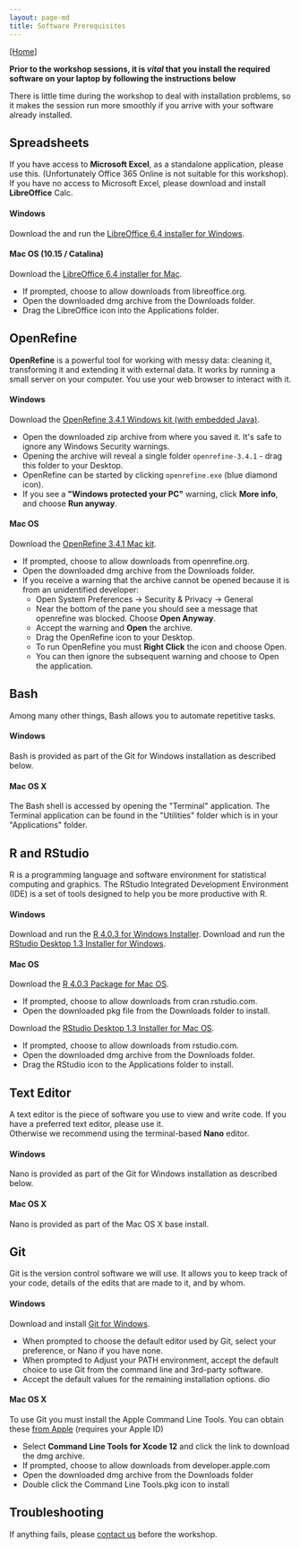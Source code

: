 ```yaml
---
layout: page-md
title: Software Prerequisites
---
```


[[Home]](https://southampton-rsg.github.io/2020-10-29-socobio-crs/)

**Prior to the workshop sessions, it is _vital_ that you install the required software on your laptop by following the instructions below**

There is little time during the workshop to deal with installation problems, so it makes the session run more smoothly if you arrive with your software already installed.

## Spreadsheets

If you have access to **Microsoft Excel**, as a standalone application, please use this.  (Unfortunately Office 365 Online is not suitable for this workshop).
If you have no access to Microsoft Excel, please download and install **LibreOffice** Calc.

#### Windows

Download the and run the [LibreOffice 6.4 installer for Windows](https://www.libreoffice.org/donate/dl/win-x86_64/6.4.6/en-GB/LibreOffice_6.4.6_Win_x64.msi).

#### Mac OS (10.15 / Catalina)

Download the [LibreOffice 6.4 installer for Mac](https://www.libreoffice.org/donate/dl/mac-x86_64/6.4.6/en-GB/LibreOffice_6.4.6_MacOS_x86-64.dmg).
- If prompted, choose to allow downloads from libreoffice.org.
- Open the downloaded dmg archive from the Downloads folder.
- Drag the LibreOffice icon into the Applications folder.

## OpenRefine

**OpenRefine** is a powerful tool for working with messy data: cleaning it, transforming it and extending it with external data.
It works by running a small server on your computer.  You use your web browser to interact with it.

#### Windows

Download the [OpenRefine 3.4.1 Windows kit (with embedded Java)](https://github.com/OpenRefine/OpenRefine/releases/download/3.4.1/openrefine-win-with-java-3.4.1.zip).

- Open the downloaded zip archive from where you saved it.  It's safe to ignore any Windows Security warnings.
- Opening the archive will reveal a single folder `openrefine-3.4.1` - drag this folder to your Desktop.
- OpenRefine can be started by clicking `openrefine.exe` (blue diamond icon).
- If you see a **"Windows protected your PC"** warning, click **More info**, and choose **Run anyway**.

#### Mac OS 

Download the [OpenRefine 3.4.1 Mac kit](https://github.com/OpenRefine/OpenRefine/releases/download/3.4.1/openrefine-mac-3.4.1.dmg).

- If prompted, choose to allow downloads from openrefine.org.
- Open the downloaded dmg archive from the Downloads folder.
- If you receive a warning that the archive cannot be opened because it is from an unidentified developer:
    - Open System Preferences -> Security & Privacy -> General
    - Near the bottom of the pane you should see a message that openrefine was blocked.  Choose **Open Anyway**.
    - Accept the warning and **Open** the archive.
    - Drag the OpenRefine icon to your Desktop.
    - To run OpenRefine you must **Right Click** the icon and choose Open.
    - You can then ignore the subsequent warning and choose to Open the application.

## Bash

Among many other things, Bash allows you to automate repetitive tasks.

#### Windows

Bash is provided as part of the Git for Windows installation as described below.

#### Mac OS X

The Bash shell is accessed by opening the "Terminal" application. The Terminal application can be found in the "Utilities" folder which is in your "Applications" folder.


## R and RStudio

R is a programming language and software environment for statistical computing and graphics. The RStudio Integrated Development Environment (IDE) is a set of tools designed to help you be more productive with R.

#### Windows

Download and run the [R 4.0.3 for Windows Installer](https://cran.rstudio.com/bin/windows/base/R-4.0.3-win.exe).
Download and run the [RStudio Desktop 1.3 Installer for Windows](https://download1.rstudio.org/desktop/windows/RStudio-1.3.1093.exe).

#### Mac OS

Download the [R 4.0.3 Package for Mac OS](https://cran.rstudio.com/bin/macosx/R-4.0.3.pkg).

- If prompted, choose to allow downloads from cran.rstudio.com.
- Open the downloaded pkg file from the Downloads folder to install.

Download the [RStudio Desktop 1.3 Installer for Mac OS](https://download1.rstudio.org/desktop/macos/RStudio-1.3.1093.dmg).

- If prompted, choose to allow downloads from rstudio.com.
- Open the downloaded dmg archive from the Downloads folder.
- Drag the RStudio icon to the Applications folder to install.

## Text Editor

A text editor is the piece of software you use to view and write code. If you have a preferred text editor, please use it.  
Otherwise we recommend using the terminal-based **Nano** editor.

#### Windows

Nano is provided as part of the Git for Windows installation as described below.

#### Mac OS X

Nano is provided as part of the Mac OS X base install.


## Git

Git is the version control software we will use. It allows you to keep track of your code, details of the edits that are made to it, and by whom.

#### Windows

Download and install [Git for Windows](https://github.com/git-for-windows/git/releases/download/v2.28.0.windows.1/Git-2.28.0-64-bit.exe).

- When prompted to choose the default editor used by Git, select your preference, or Nano if you have none.
- When prompted to Adjust your PATH environment, accept the default choice to use Git from the command line and 3rd-party software.
- Accept the default values for the remaining installation options. dio

#### Mac OS X

To use Git you must install the Apple Command Line Tools.  You can obtain these [from Apple](https://developer.apple.com/download/more/?name=command%20line%20tools%20for%20xcode%2012) (requires your Apple ID)

- Select **Command Line Tools for Xcode 12** and click the link to download the dmg archive.
- If prompted, choose to allow downloads from developer.apple.com
- Open the downloaded dmg archive from the Downloads folder
- Double click the Command Line Tools.pkg icon to install

## Troubleshooting

If anything fails, please [contact us](mailto:rsg-info@soton.ac.uk) before the workshop.

